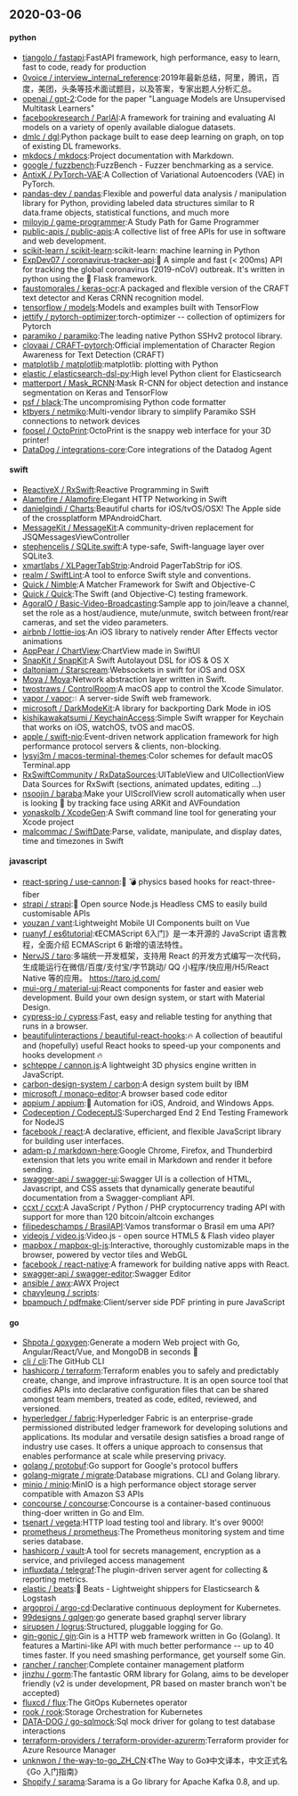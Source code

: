 ## 2020-03-06

#### python
* [tiangolo / fastapi](https://github.com/tiangolo/fastapi):FastAPI framework, high performance, easy to learn, fast to code, ready for production
* [0voice / interview_internal_reference](https://github.com/0voice/interview_internal_reference):2019年最新总结，阿里，腾讯，百度，美团，头条等技术面试题目，以及答案，专家出题人分析汇总。
* [openai / gpt-2](https://github.com/openai/gpt-2):Code for the paper "Language Models are Unsupervised Multitask Learners"
* [facebookresearch / ParlAI](https://github.com/facebookresearch/ParlAI):A framework for training and evaluating AI models on a variety of openly available dialogue datasets.
* [dmlc / dgl](https://github.com/dmlc/dgl):Python package built to ease deep learning on graph, on top of existing DL frameworks.
* [mkdocs / mkdocs](https://github.com/mkdocs/mkdocs):Project documentation with Markdown.
* [google / fuzzbench](https://github.com/google/fuzzbench):FuzzBench - Fuzzer benchmarking as a service.
* [AntixK / PyTorch-VAE](https://github.com/AntixK/PyTorch-VAE):A Collection of Variational Autoencoders (VAE) in PyTorch.
* [pandas-dev / pandas](https://github.com/pandas-dev/pandas):Flexible and powerful data analysis / manipulation library for Python, providing labeled data structures similar to R data.frame objects, statistical functions, and much more
* [miloyip / game-programmer](https://github.com/miloyip/game-programmer):A Study Path for Game Programmer
* [public-apis / public-apis](https://github.com/public-apis/public-apis):A collective list of free APIs for use in software and web development.
* [scikit-learn / scikit-learn](https://github.com/scikit-learn/scikit-learn):scikit-learn: machine learning in Python
* [ExpDev07 / coronavirus-tracker-api](https://github.com/ExpDev07/coronavirus-tracker-api):🦠 A simple and fast (< 200ms) API for tracking the global coronavirus (2019-nCoV) outbreak. It's written in python using the
🍼
Flask framework.
* [faustomorales / keras-ocr](https://github.com/faustomorales/keras-ocr):A packaged and flexible version of the CRAFT text detector and Keras CRNN recognition model.
* [tensorflow / models](https://github.com/tensorflow/models):Models and examples built with TensorFlow
* [jettify / pytorch-optimizer](https://github.com/jettify/pytorch-optimizer):torch-optimizer -- collection of optimizers for Pytorch
* [paramiko / paramiko](https://github.com/paramiko/paramiko):The leading native Python SSHv2 protocol library.
* [clovaai / CRAFT-pytorch](https://github.com/clovaai/CRAFT-pytorch):Official implementation of Character Region Awareness for Text Detection (CRAFT)
* [matplotlib / matplotlib](https://github.com/matplotlib/matplotlib):matplotlib: plotting with Python
* [elastic / elasticsearch-dsl-py](https://github.com/elastic/elasticsearch-dsl-py):High level Python client for Elasticsearch
* [matterport / Mask_RCNN](https://github.com/matterport/Mask_RCNN):Mask R-CNN for object detection and instance segmentation on Keras and TensorFlow
* [psf / black](https://github.com/psf/black):The uncompromising Python code formatter
* [ktbyers / netmiko](https://github.com/ktbyers/netmiko):Multi-vendor library to simplify Paramiko SSH connections to network devices
* [foosel / OctoPrint](https://github.com/foosel/OctoPrint):OctoPrint is the snappy web interface for your 3D printer!
* [DataDog / integrations-core](https://github.com/DataDog/integrations-core):Core integrations of the Datadog Agent

#### swift
* [ReactiveX / RxSwift](https://github.com/ReactiveX/RxSwift):Reactive Programming in Swift
* [Alamofire / Alamofire](https://github.com/Alamofire/Alamofire):Elegant HTTP Networking in Swift
* [danielgindi / Charts](https://github.com/danielgindi/Charts):Beautiful charts for iOS/tvOS/OSX! The Apple side of the crossplatform MPAndroidChart.
* [MessageKit / MessageKit](https://github.com/MessageKit/MessageKit):A community-driven replacement for JSQMessagesViewController
* [stephencelis / SQLite.swift](https://github.com/stephencelis/SQLite.swift):A type-safe, Swift-language layer over SQLite3.
* [xmartlabs / XLPagerTabStrip](https://github.com/xmartlabs/XLPagerTabStrip):Android PagerTabStrip for iOS.
* [realm / SwiftLint](https://github.com/realm/SwiftLint):A tool to enforce Swift style and conventions.
* [Quick / Nimble](https://github.com/Quick/Nimble):A Matcher Framework for Swift and Objective-C
* [Quick / Quick](https://github.com/Quick/Quick):The Swift (and Objective-C) testing framework.
* [AgoraIO / Basic-Video-Broadcasting](https://github.com/AgoraIO/Basic-Video-Broadcasting):Sample app to join/leave a channel, set the role as a host/audience, mute/unmute, switch between front/rear cameras, and set the video parameters.
* [airbnb / lottie-ios](https://github.com/airbnb/lottie-ios):An iOS library to natively render After Effects vector animations
* [AppPear / ChartView](https://github.com/AppPear/ChartView):ChartView made in SwiftUI
* [SnapKit / SnapKit](https://github.com/SnapKit/SnapKit):A Swift Autolayout DSL for iOS & OS X
* [daltoniam / Starscream](https://github.com/daltoniam/Starscream):Websockets in swift for iOS and OSX
* [Moya / Moya](https://github.com/Moya/Moya):Network abstraction layer written in Swift.
* [twostraws / ControlRoom](https://github.com/twostraws/ControlRoom):A macOS app to control the Xcode Simulator.
* [vapor / vapor](https://github.com/vapor/vapor):💧
A server-side Swift web framework.
* [microsoft / DarkModeKit](https://github.com/microsoft/DarkModeKit):A library for backporting Dark Mode in iOS
* [kishikawakatsumi / KeychainAccess](https://github.com/kishikawakatsumi/KeychainAccess):Simple Swift wrapper for Keychain that works on iOS, watchOS, tvOS and macOS.
* [apple / swift-nio](https://github.com/apple/swift-nio):Event-driven network application framework for high performance protocol servers & clients, non-blocking.
* [lysyi3m / macos-terminal-themes](https://github.com/lysyi3m/macos-terminal-themes):Color schemes for default macOS Terminal.app
* [RxSwiftCommunity / RxDataSources](https://github.com/RxSwiftCommunity/RxDataSources):UITableView and UICollectionView Data Sources for RxSwift (sections, animated updates, editing ...)
* [nsoojin / baraba](https://github.com/nsoojin/baraba):Make your UIScrollView scroll automatically when user is looking
👀
by tracking face using ARKit and AVFoundation
* [yonaskolb / XcodeGen](https://github.com/yonaskolb/XcodeGen):A Swift command line tool for generating your Xcode project
* [malcommac / SwiftDate](https://github.com/malcommac/SwiftDate):Parse, validate, manipulate, and display dates, time and timezones in Swift

#### javascript
* [react-spring / use-cannon](https://github.com/react-spring/use-cannon):👋
💣
physics based hooks for react-three-fiber
* [strapi / strapi](https://github.com/strapi/strapi):🚀
Open source Node.js Headless CMS to easily build customisable APIs
* [youzan / vant](https://github.com/youzan/vant):Lightweight Mobile UI Components built on Vue
* [ruanyf / es6tutorial](https://github.com/ruanyf/es6tutorial):《ECMAScript 6入门》是一本开源的 JavaScript 语言教程，全面介绍 ECMAScript 6 新增的语法特性。
* [NervJS / taro](https://github.com/NervJS/taro):多端统一开发框架，支持用 React 的开发方式编写一次代码，生成能运行在微信/百度/支付宝/字节跳动/ QQ 小程序/快应用/H5/React Native 等的应用。 https://taro.jd.com/
* [mui-org / material-ui](https://github.com/mui-org/material-ui):React components for faster and easier web development. Build your own design system, or start with Material Design.
* [cypress-io / cypress](https://github.com/cypress-io/cypress):Fast, easy and reliable testing for anything that runs in a browser.
* [beautifulinteractions / beautiful-react-hooks](https://github.com/beautifulinteractions/beautiful-react-hooks):🔥
A collection of beautiful and (hopefully) useful React hooks to speed-up your components and hooks development
🔥
* [schteppe / cannon.js](https://github.com/schteppe/cannon.js):A lightweight 3D physics engine written in JavaScript.
* [carbon-design-system / carbon](https://github.com/carbon-design-system/carbon):A design system built by IBM
* [microsoft / monaco-editor](https://github.com/microsoft/monaco-editor):A browser based code editor
* [appium / appium](https://github.com/appium/appium):📱
Automation for iOS, Android, and Windows Apps.
* [Codeception / CodeceptJS](https://github.com/Codeception/CodeceptJS):Supercharged End 2 End Testing Framework for NodeJS
* [facebook / react](https://github.com/facebook/react):A declarative, efficient, and flexible JavaScript library for building user interfaces.
* [adam-p / markdown-here](https://github.com/adam-p/markdown-here):Google Chrome, Firefox, and Thunderbird extension that lets you write email in Markdown and render it before sending.
* [swagger-api / swagger-ui](https://github.com/swagger-api/swagger-ui):Swagger UI is a collection of HTML, Javascript, and CSS assets that dynamically generate beautiful documentation from a Swagger-compliant API.
* [ccxt / ccxt](https://github.com/ccxt/ccxt):A JavaScript / Python / PHP cryptocurrency trading API with support for more than 120 bitcoin/altcoin exchanges
* [filipedeschamps / BrasilAPI](https://github.com/filipedeschamps/BrasilAPI):Vamos transformar o Brasil em uma API?
* [videojs / video.js](https://github.com/videojs/video.js):Video.js - open source HTML5 & Flash video player
* [mapbox / mapbox-gl-js](https://github.com/mapbox/mapbox-gl-js):Interactive, thoroughly customizable maps in the browser, powered by vector tiles and WebGL
* [facebook / react-native](https://github.com/facebook/react-native):A framework for building native apps with React.
* [swagger-api / swagger-editor](https://github.com/swagger-api/swagger-editor):Swagger Editor
* [ansible / awx](https://github.com/ansible/awx):AWX Project
* [chavyleung / scripts](https://github.com/chavyleung/scripts):
* [bpampuch / pdfmake](https://github.com/bpampuch/pdfmake):Client/server side PDF printing in pure JavaScript

#### go
* [Shpota / goxygen](https://github.com/Shpota/goxygen):Generate a modern Web project with Go, Angular/React/Vue, and MongoDB in seconds
🚀
* [cli / cli](https://github.com/cli/cli):The GitHub CLI
* [hashicorp / terraform](https://github.com/hashicorp/terraform):Terraform enables you to safely and predictably create, change, and improve infrastructure. It is an open source tool that codifies APIs into declarative configuration files that can be shared amongst team members, treated as code, edited, reviewed, and versioned.
* [hyperledger / fabric](https://github.com/hyperledger/fabric):Hyperledger Fabric is an enterprise-grade permissioned distributed ledger framework for developing solutions and applications. Its modular and versatile design satisfies a broad range of industry use cases. It offers a unique approach to consensus that enables performance at scale while preserving privacy.
* [golang / protobuf](https://github.com/golang/protobuf):Go support for Google's protocol buffers
* [golang-migrate / migrate](https://github.com/golang-migrate/migrate):Database migrations. CLI and Golang library.
* [minio / minio](https://github.com/minio/minio):MinIO is a high performance object storage server compatible with Amazon S3 APIs
* [concourse / concourse](https://github.com/concourse/concourse):Concourse is a container-based continuous thing-doer written in Go and Elm.
* [tsenart / vegeta](https://github.com/tsenart/vegeta):HTTP load testing tool and library. It's over 9000!
* [prometheus / prometheus](https://github.com/prometheus/prometheus):The Prometheus monitoring system and time series database.
* [hashicorp / vault](https://github.com/hashicorp/vault):A tool for secrets management, encryption as a service, and privileged access management
* [influxdata / telegraf](https://github.com/influxdata/telegraf):The plugin-driven server agent for collecting & reporting metrics.
* [elastic / beats](https://github.com/elastic/beats):🐠
Beats - Lightweight shippers for Elasticsearch & Logstash
* [argoproj / argo-cd](https://github.com/argoproj/argo-cd):Declarative continuous deployment for Kubernetes.
* [99designs / gqlgen](https://github.com/99designs/gqlgen):go generate based graphql server library
* [sirupsen / logrus](https://github.com/sirupsen/logrus):Structured, pluggable logging for Go.
* [gin-gonic / gin](https://github.com/gin-gonic/gin):Gin is a HTTP web framework written in Go (Golang). It features a Martini-like API with much better performance -- up to 40 times faster. If you need smashing performance, get yourself some Gin.
* [rancher / rancher](https://github.com/rancher/rancher):Complete container management platform
* [jinzhu / gorm](https://github.com/jinzhu/gorm):The fantastic ORM library for Golang, aims to be developer friendly (v2 is under development, PR based on master branch won't be accepted)
* [fluxcd / flux](https://github.com/fluxcd/flux):The GitOps Kubernetes operator
* [rook / rook](https://github.com/rook/rook):Storage Orchestration for Kubernetes
* [DATA-DOG / go-sqlmock](https://github.com/DATA-DOG/go-sqlmock):Sql mock driver for golang to test database interactions
* [terraform-providers / terraform-provider-azurerm](https://github.com/terraform-providers/terraform-provider-azurerm):Terraform provider for Azure Resource Manager
* [unknwon / the-way-to-go_ZH_CN](https://github.com/unknwon/the-way-to-go_ZH_CN):《The Way to Go》中文译本，中文正式名《Go 入门指南》
* [Shopify / sarama](https://github.com/Shopify/sarama):Sarama is a Go library for Apache Kafka 0.8, and up.
